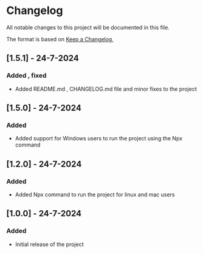# Changelog

All notable changes to this project will be documented in this file.

The format is based on [Keep a Changelog](https://keepachangelog.com/en/1.0.0/),


## [1.5.1] - 24-7-2024

### Added , fixed

- Added README.md , CHANGELOG.md file and minor fixes to the project

## [1.5.0] - 24-7-2024

### Added 

- Added support for Windows users to run the project using the Npx command



## [1.2.0] - 24-7-2024

### Added

- Added Npx command to run the project for linux and mac users



## [1.0.0] - 24-7-2024

### Added

- Initial release of the project


